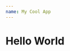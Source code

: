 ```yaml
---
name: My Cool App
---
```


# Hello World

<script setup lang="ts">
import Counter from './Counter.vue'
</script>
<Counter></Counter>

